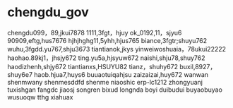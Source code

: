# chengdu_gov
chengdu099，89,jkui7878
1111,3fgt，hjuy
ok_0192,11，sjyu6
90909,eftg,hus7676
hjhjhghg11,5yhh,hjus765
biance,3fgtr;shuyu762
wuhu,3fgdd.yu767,shju3673
tiantianok,jkys
yinweiwoshuaia，78ukui22222
haohao.89kj1，jhsjy672
ting.yu5a,hjsyuw672
naishi,shju78,shuy762
haodizhenh,shjy672
tiantianxs,HSUYU82
tianz，shuhy672
buxil,8927，shuy6e7
haob.hjua7,huys6
buuaotuiqahjsu
zaizaizai,huy672
wanwan
shenmwany
shenmesddfd
shenme
niaoshic
erp-lc1212
zhongyuanj
tuxishgan
fangdc
jiaosj
songren
bixud
longnda
boyi
duibudui
buyaobuyao
wusuoqw
tthg
xiahuax
